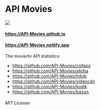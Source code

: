 # API Movies

<a href="https://API-Movies.github.io"><img src="https://API-Movies.github.io/banner.png?cache"></a>

#### https://API-Movies.github.io
#### https://API-Movies.netlify.app

The movie/tv API statistics:

- https://github.com/API-Movies/collaps
- https://github.com/API-Movies/alloha
- https://github.com/API-Movies/hdvb
- https://github.com/API-Movies/videocdn
- https://github.com/API-Movies/kodik
- https://github.com/API-Movies/bazon

###### MIT License